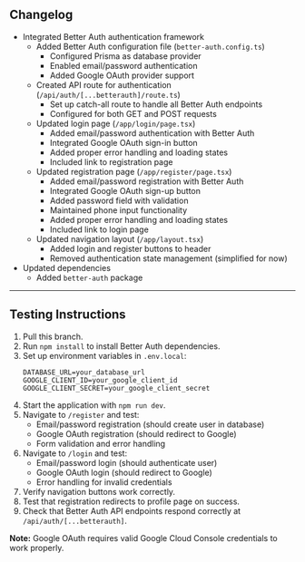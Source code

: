 ## Changelog

- Integrated Better Auth authentication framework
  - Added Better Auth configuration file (`better-auth.config.ts`)
    - Configured Prisma as database provider
    - Enabled email/password authentication
    - Added Google OAuth provider support
  - Created API route for authentication (`/api/auth/[...betterauth]/route.ts`)
    - Set up catch-all route to handle all Better Auth endpoints
    - Configured for both GET and POST requests
  - Updated login page (`/app/login/page.tsx`)
    - Added email/password authentication with Better Auth
    - Integrated Google OAuth sign-in button
    - Added proper error handling and loading states
    - Included link to registration page
  - Updated registration page (`/app/register/page.tsx`)
    - Added email/password registration with Better Auth
    - Integrated Google OAuth sign-up button
    - Added password field with validation
    - Maintained phone input functionality
    - Added proper error handling and loading states
    - Included link to login page
  - Updated navigation layout (`/app/layout.tsx`)
    - Added login and register buttons to header
    - Removed authentication state management (simplified for now)
- Updated dependencies
  - Added `better-auth` package

---

## Testing Instructions

1. Pull this branch.
2. Run `npm install` to install Better Auth dependencies.
3. Set up environment variables in `.env.local`:
   ```
   DATABASE_URL=your_database_url
   GOOGLE_CLIENT_ID=your_google_client_id
   GOOGLE_CLIENT_SECRET=your_google_client_secret
   ```
4. Start the application with `npm run dev`.
5. Navigate to `/register` and test:
   - Email/password registration (should create user in database)
   - Google OAuth registration (should redirect to Google)
   - Form validation and error handling
6. Navigate to `/login` and test:
   - Email/password login (should authenticate user)
   - Google OAuth login (should redirect to Google)
   - Error handling for invalid credentials
7. Verify navigation buttons work correctly.
8. Test that registration redirects to profile page on success.
9. Check that Better Auth API endpoints respond correctly at `/api/auth/[...betterauth]`.

**Note:** Google OAuth requires valid Google Cloud Console credentials to work properly. 